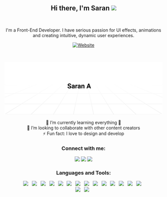 <h2 align='center'>
  Hi there, I'm Saran  <img src="https://media.giphy.com/media/hvRJCLFzcasrR4ia7z/giphy.gif" width="25px">
</h2>

<br />

<p align='center'>
  I'm a Front-End Developer. 
  I have serious passion for UI effects, animations and creating intuitive, dynamic user experiences.
</p>

<div align='center'>

  [![Website](https://img.shields.io/badge/SARAN--A.DEV-UP-brightgreen)](http://saran-a.dev/)

</div>

<br />

[<img alt="portfolio image" src="https://github.com/a-saran/a-saran/raw/master/assets/header.svg" />][header]


<div align='center'>
  🌱 I’m currently learning everything 🤣 <br />
  👯 I’m looking to collaborate with other content creators <br />
  ⚡ Fun fact: I love to design and develop <br />
</div>


<h3 align='center'>Connect with me:</h3>

<p align="center">
  <a href="http://saran-a.dev/"><img src="https://img.shields.io/badge/Website%20-%23323330.svg?&style=for-the-badge&logo=vsco&logoColor=white" height=25></a>
  <a href="https://www.linkedin.com/in/saran-a/"><img src="https://img.shields.io/badge/linkedin-%230077B5.svg?&style=for-the-badge&logo=linkedin&logoColor=white" height=25></a> 
  <a href="https://www.instagram.com/_sharan_shaan/"><img src="https://img.shields.io/badge/instagram-%23E4405F.svg?&style=for-the-badge&logo=instagram&logoColor=white" height=25></a>
</p>


<h3 align='center'>Languages and Tools:</h3>

<p align="center">
  <img src="https://img.shields.io/badge/javascript%20-%23323330.svg?&style=for-the-badge&logo=javascript&logoColor=%23F7DF1E"/> &nbsp;
  <img src="https://img.shields.io/badge/react%20-%2320232a.svg?&style=for-the-badge&logo=react&logoColor=%2361DAFB"/> &nbsp;
  <img src="https://img.shields.io/badge/Redux%20-%23764ABC.svg?&style=for-the-badge&logo=Redux&logoColor=white"/> &nbsp;
  <img src="https://img.shields.io/badge/Gatsby.js%20-%23663399.svg?&style=for-the-badge&logo=Gatsby&logoColor=white"/> &nbsp;
  <img src="https://img.shields.io/badge/Saas%20-%23cc6699.svg?&style=for-the-badge&logo=Sass&logoColor=white"/> &nbsp;
  <img src="https://img.shields.io/badge/node.js%20-%2343853D.svg?&style=for-the-badge&logo=node.js&logoColor=white"/> &nbsp;
  <img src="https://img.shields.io/badge/express.js%20-%23404d59.svg?&style=for-the-badge&logo=express&logoColor=white"/> &nbsp;
  <img src="https://img.shields.io/badge/typescript%20-%233178c6.svg?&style=for-the-badge&logo=typescript&logoColor=white"/> &nbsp;
  <img src ="https://img.shields.io/badge/MongoDB-%234ea94b.svg?&style=for-the-badge&logo=mongodb&logoColor=white"/> &nbsp;
  <img src="https://img.shields.io/badge/firebase%20-%23039BE5.svg?&style=for-the-badge&logo=firebase"/> &nbsp;
  <img src="https://img.shields.io/badge/git%20-%23F05033.svg?&style=for-the-badge&logo=git&logoColor=white"/> &nbsp;
  <img src="https://img.shields.io/badge/github%20-%23121011.svg?&style=for-the-badge&logo=github&logoColor=white"/> &nbsp;
  <img src="https://img.shields.io/badge/CircleCI%20-%23343434.svg?&style=for-the-badge&logo=CircleCI&logoColor=white"/> &nbsp;
  <img src="https://img.shields.io/badge/github%20actions%20-%232671E5.svg?&style=for-the-badge&logo=github%20actions&logoColor=white"/> &nbsp;
  <br />
  <img src="https://img.shields.io/badge/Figma%20-%23F24E1E.svg?&style=for-the-badge&logo=Figma&logoColor=white"/> &nbsp;
  <img src="https://img.shields.io/badge/Photoshop%20-%234285f4.svg?&style=for-the-badge&logo=adobe%20photoshop&logoColor=white"/> &nbsp;
</p>



[header]: http://saran-a.dev/
[website]: http://saran-a.dev/
[instagram]: https://www.instagram.com/_sharan_shaan/
[linkedin]: https://www.linkedin.com/in/saran-a/
